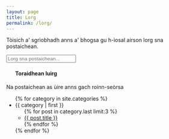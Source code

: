 ```yaml
---
layout: page
title: Lorg
permalink: /lorg/
---
```


Tòisich a' sgrìobhadh anns a' bhogsa gu h-ìosal airson lorg sna postaichean.

<!-- Html Elements for Search -->
<div class="form-group" id="search-container">
<input class="form-control" type="text" id="search-input" placeholder="Lorg sna postaichean..."><br />
<ul id="results-container"><h4>Toraidhean luirg</h4></ul>
</div>

<!-- Script pointing to search-script.js -->
<script src="{{ site.baseurl }}/search-script.js" type="text/javascript"></script>

<!-- Configuration -->
<script>
SimpleJekyllSearch({
  searchInput: document.getElementById('search-input'),
  resultsContainer: document.getElementById('results-container'),
  json: '{{ site.baseurl }}/search.json'
})
</script>

Na postaichean as ùire anns gach roinn-seòrsa

<ul>
{% for category in site.categories %}
  <li><a name="{{ category | first }}">{{ category | first }}</a>
    <ul>
    {% for post in category.last limit:3 %}
      <li><a href="{{ post.url }}">{{ post.title }}</a></li>
    {% endfor %}
    </ul>
  </li>
{% endfor %}
</ul>
